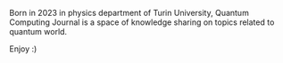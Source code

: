 Born in 2023 in physics department of Turin University, Quantum Computing Journal is a space of knowledge sharing on topics related to quantum world.

Enjoy :)
